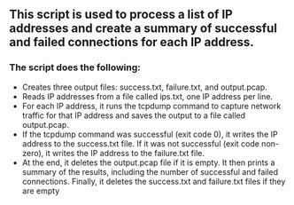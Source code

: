 ## This script is used to process a list of IP addresses and create a summary of successful and failed connections for each IP address.

### The script does the following:

+ Creates three output files: success.txt, failure.txt, and output.pcap.
+ Reads IP addresses from a file called ips.txt, one IP address per line.
+ For each IP address, it runs the tcpdump command to capture network traffic for that IP address and saves the output to a file called output.pcap.
+ If the tcpdump command was successful (exit code 0), it writes the IP address to the success.txt file. If it was not successful (exit code non-zero), it writes the IP address to the failure.txt file.
+ At the end, it deletes the output.pcap file if it is empty. It then prints a summary of the results, including the number of successful and failed connections. Finally, it deletes the success.txt and failure.txt files if they are empty
